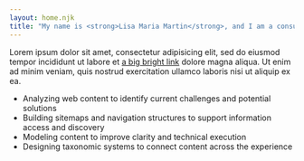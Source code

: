 ```yaml
---
layout: home.njk
title: "My name is <strong>Lisa Maria Martin</strong>, and I am a consultant specializing in information architecture, content strategy, and user experience design."
---
```


Lorem ipsum dolor sit amet, consectetur adipisicing elit, sed do eiusmod
tempor incididunt ut labore et [a big bright link](#) dolore magna aliqua. Ut enim ad minim veniam,
quis nostrud exercitation ullamco laboris nisi ut aliquip ex ea.

* Analyzing web content to identify current challenges and potential solutions
* Building sitemaps and navigation structures to support information access and discovery
* Modeling content to improve clarity and technical execution
* Designing taxonomic systems to connect content across the experience